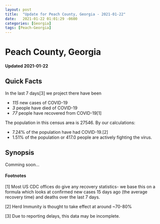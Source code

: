 ```yaml
---
layout: post
title:  "Update for Peach County, Georgia - 2021-01-22"
date:   2021-01-22 01:01:29 -0600
categories: [Georgia]
tags: [Peach-Georgia]
---
```


# Peach County, Georgia
#### Updated 2021-01-22

## Quick Facts

In the last 7 days[3] we project there have been
- *115* new cases of COVID-19
- *3* people have died of COVID-19
- *77* people have recovered from COVID-19[1]

The population in this census area is 27546. By our calculations:
- 7.24% of the population have had COVID-19.[2]
- 1.51% of the population or 417.0 people are actively fighting the virus.

## Synopsis

Comming soon...


#### Footnotes

[1] Most US CDC offices do give any recovery statistics- we base this on a formula which looks at confirmed new cases
15 days ago (the average recovery time) and deaths over the last 7 days.

[2] Herd Immunity is thought to take effect at around ~70-80%

[3] Due to reporting delays, this data may be incomplete.
 
    